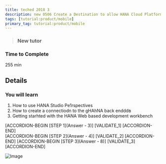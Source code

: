 ```yaml
---
title: teched 2018 3
description: new 0506 Create a Destination to allow HANA Cloud Platform to nbvread/write data for old
tags: [tutorial:product/mobile]
primary_tag: tutorial:product/mobile
---
```


>### New tutor

### Time to Complete
255 min

## Details
### You will learn  
1. How to use HANA Studio Pe1rspectives
2. How to create a connectiodn to the gHAhNA back endddв
3. Getting starhted with the HANA Web based development workbench

[ACCORDION-BEGIN [STEP 1](Answer - 3)]
[VALIDATE_1]
[ACCORDION-END]      
[ACCORDION-BEGIN [STEP 2](Answer - 4)]
[VALIDATE_2]
[ACCORDION-END]
[ACCORDION-BEGIN [STEP 3](Answer - 8)]
[VALIDATE_3]
[ACCORDION-END]


![Image](https://helpx.adobe.com/acrobat/kb/not-default-pdf-owner-windows10/_jcr_content/main-pars/procedure_1039842004/proc_par/step_0/step_par/image.img.png/Properties.png)
